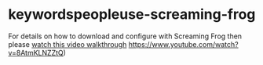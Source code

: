 # keywordspeopleuse-screaming-frog

For details on how to download and configure with Screaming Frog then please [watch this video walkthrough]() https://www.youtube.com/watch?v=8AtmKLNZZtQ)

